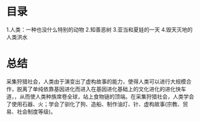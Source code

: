 # 目录
1.人类：一种也没什么特别的动物
2.知善恶树
3.亚当和夏娃的一天
4.毁天灭地的人类洪水

# 总结
采集狩猎社会，人类由于演变出了虚构故事的能力，使得人类可以进行大规模合作，脱离了单纯依靠基因进化而进入在基因进化基础上的文化进化的进化快车道，，从而使人类种族席卷全球，站上食物链的顶端。在采集狩猎社会，人类学会了使用石器、火；学会了驯化了狗、造船、制作油灯、针、虚构故事(宗教、贸易、社会制度等级)。
